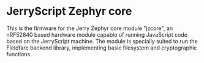 
# JerryScript Zephyr core

This is the firmware for the Jerry Zephyr core module "jzcore", an nRF52840 based hardware module capable of running JavaScript code based on the JerryScript machine. The module is specially suited to run the Fieldfare backend library, implementing basic filesystem and cryptographic functions.
